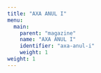 ```yaml
---
title: "AXA ANUL I"
menu:
  main:
    parent: "magazine"
    name: "AXA ANUL I"
    identifier: "axa-anul-i"
    weight: 1
weight: 1
---
```

